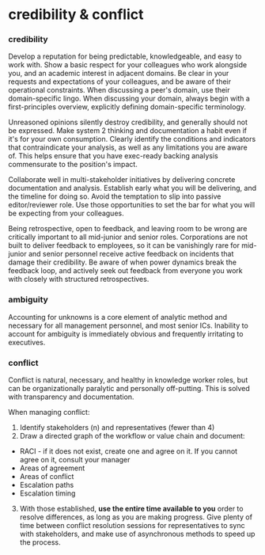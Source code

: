 # credibility & conflict

### credibility
Develop a reputation for being predictable, knowledgeable, and easy to work with.  Show a basic respect for your colleagues who work alongside you, and an academic interest in adjacent domains.  Be clear in your requests and expectations of your colleagues, and be aware of their operational constraints.  When discussing a peer's domain, use their domain-specific lingo.  When discussing your domain, always begin with a first-principles overview, explicitly defining domain-specific terminology. 

Unreasoned opinions silently destroy credibility, and generally should not be expressed.  Make system 2 thinking and documentation a habit even if it's for your own consumption. Clearly identify the conditions and indicators that contraindicate your analysis, as well as any limitations you are aware of.  This helps ensure that you have exec-ready backing analysis commensurate to the position's impact. 

Collaborate well in multi-stakeholder initiatives by delivering concrete documentation and analysis.  Establish early what you will be delivering, and the timeline for doing so.  Avoid the temptation to slip into passive editor/reviewer role.  Use those opportunities to set the bar for what you will be expecting from your colleagues.

Being retrospective, open to feedback, and leaving room to be wrong are critically important to all mid-junior and senior roles.   Corporations are not built to deliver feedback to employees, so it can be vanishingly rare for mid-junior and senior personnel receive active feedback on incidents that damage their credibility.   Be aware of when power dynamics break the feedback loop, and actively seek out feedback from everyone you work with closely with structured retrospectives.

### ambiguity
Accounting for unknowns is a core element of analytic method and necessary for all management personnel, and most senior ICs.  Inability to account for ambiguity is immediately obvious and frequently irritating to executives.

### conflict
Conflict is natural, necessary, and healthy in knowledge worker roles, but can be organizationally paralytic and personally off-putting.  This is solved with transparency and documentation.

When managing conflict:

1. Identify stakeholders (n) and representatives (fewer than 4)
2. Draw a directed graph of the workflow or value chain and document:
- RACI - if it does not exist, create one and agree on it.  If you cannot agree on it, consult your manager
- Areas of agreement
- Areas of conflict 
- Escalation paths
- Escalation timing
3. With those established, **use the entire time available to you** order to resolve differences, as long as you are making progress.  Give plenty of time between conflict resolution sessions for representatives to sync with stakeholders, and make use of asynchronous methods to speed up the process.

